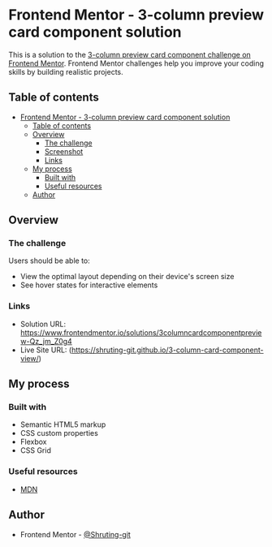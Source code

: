 # Frontend Mentor - 3-column preview card component solution

This is a solution to the [3-column preview card component challenge on Frontend Mentor](https://www.frontendmentor.io/challenges/3column-preview-card-component-pH92eAR2-). Frontend Mentor challenges help you improve your coding skills by building realistic projects. 

## Table of contents

- [Frontend Mentor - 3-column preview card component solution](#frontend-mentor---3-column-preview-card-component-solution)
  - [Table of contents](#table-of-contents)
  - [Overview](#overview)
    - [The challenge](#the-challenge)
    - [Screenshot](#screenshot)
    - [Links](#links)
  - [My process](#my-process)
    - [Built with](#built-with)
    - [Useful resources](#useful-resources)
  - [Author](#author)


## Overview

### The challenge

Users should be able to:

- View the optimal layout depending on their device's screen size
- See hover states for interactive elements

### Links

- Solution URL: https://www.frontendmentor.io/solutions/3columncardcomponentpreview-Qz_jm_Z0g4
- Live Site URL: (https://shruting-git.github.io/3-column-card-component-view/)

## My process

### Built with

- Semantic HTML5 markup
- CSS custom properties
- Flexbox
- CSS Grid


### Useful resources

- [MDN](https://developer.mozilla.org/en-US/docs/Web/CSS) 


## Author

- Frontend Mentor - [@Shruting-git](https://www.frontendmentor.io/profile/Shruting-git)
